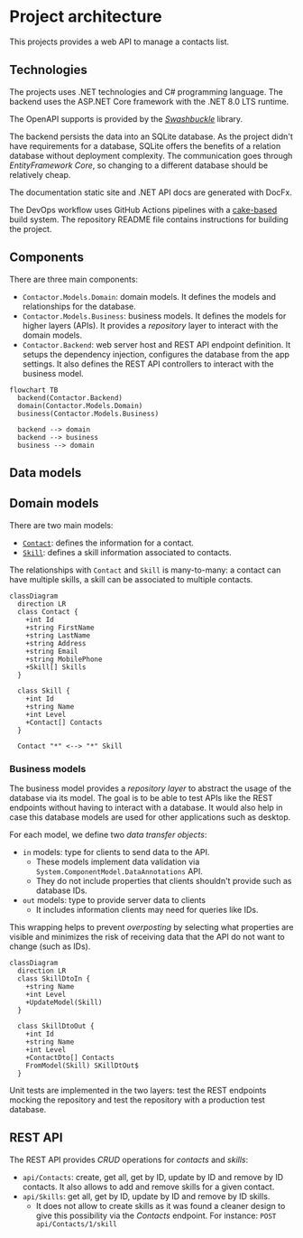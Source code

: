 # Project architecture

This projects provides a web API to manage a contacts list.

## Technologies

The projects uses .NET technologies and C# programming language. The backend
uses the ASP.NET Core framework with the .NET 8.0 LTS runtime.

The OpenAPI supports is provided by the
[_Swashbuckle_](https://github.com/domaindrivendev/Swashbuckle.AspNetCore)
library.

The backend persists the data into an SQLite database. As the project didn't
have requirements for a database, SQLite offers the benefits of a relation
database without deployment complexity. The communication goes through
_EntityFramework Core_, so changing to a different database should be relatively
cheap.

The documentation static site and .NET API docs are generated with DocFx.

The DevOps workflow uses GitHub Actions pipelines with a
[cake-based](https://cakebuild.net/) build system. The repository README file
contains instructions for building the project.

## Components

There are three main components:

- `Contactor.Models.Domain`: domain models. It defines the models and
  relationships for the database.
- `Contactor.Models.Business`: business models. It defines the models for higher
  layers (APIs). It provides a _repository_ layer to interact with the domain
  models.
- `Contactor.Backend`: web server host and REST API endpoint definition. It
  setups the dependency injection, configures the database from the app
  settings. It also defines the REST API controllers to interact with the
  business model.

```mermaid
flowchart TB
  backend(Contactor.Backend)
  domain(Contactor.Models.Domain)
  business(Contactor.Models.Business)

  backend --> domain
  backend --> business
  business --> domain
```

## Data models

## Domain models

There are two main models:

- [`Contact`](xref:Contactor.Models.Domain.Contact): defines the information for
  a contact.
- [`Skill`](xref:Contactor.Models.Domain.Skill): defines a skill information
  associated to contacts.

The relationships with `Contact` and `Skill` is many-to-many: a contact can have
multiple skills, a skill can be associated to multiple contacts.

```mermaid
classDiagram
  direction LR
  class Contact {
    +int Id
    +string FirstName
    +string LastName
    +string Address
    +string Email
    +string MobilePhone
    +Skill[] Skills
  }

  class Skill {
    +int Id
    +string Name
    +int Level
    +Contact[] Contacts
  }

  Contact "*" <--> "*" Skill
```

### Business models

The business model provides a _repository layer_ to abstract the usage of the
database via its model. The goal is to be able to test APIs like the REST
endpoints without having to interact with a database. It would also help in case
this database models are used for other applications such as desktop.

For each model, we define two _data transfer objects_:

- `in` models: type for clients to send data to the API.
  - These models implement data validation via
    `System.ComponentModel.DataAnnotations` API.
  - They do not include properties that clients shouldn't provide such as
    database IDs.
- `out` models: type to provide server data to clients
  - It includes information clients may need for queries like IDs.

This wrapping helps to prevent _overposting_ by selecting what properties are
visible and minimizes the risk of receiving data that the API do not want to
change (such as IDs).

```mermaid
classDiagram
  direction LR
  class SkillDtoIn {
    +string Name
    +int Level
    +UpdateModel(Skill)
  }

  class SkillDtoOut {
    +int Id
    +string Name
    +int Level
    +ContactDto[] Contacts
    FromModel(Skill) SKillDtOut$
  }
```

Unit tests are implemented in the two layers: test the REST endpoints mocking
the repository and test the repository with a production test database.

## REST API

The REST API provides _CRUD_ operations for _contacts_ and _skills_:

- `api/Contacts`: create, get all, get by ID, update by ID and remove by ID
  contacts. It also allows to add and remove skills for a given contact.
- `api/Skills`: get all, get by ID, update by ID and remove by ID skills.
  - It does not allow to create skills as it was found a cleaner design to give
    this possibility via the _Contacts_ endpoint. For instance:
    `POST api/Contacts/1/skill`
